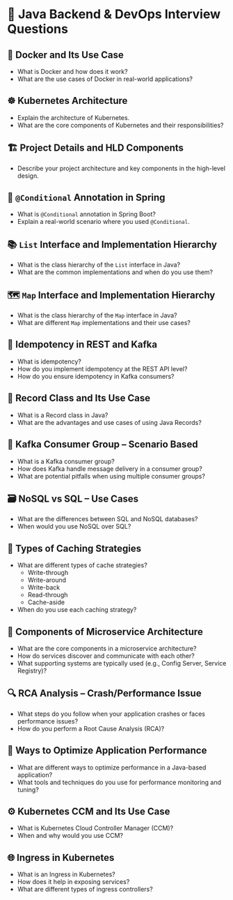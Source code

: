 # 🧠 Java Backend & DevOps Interview Questions

## 🐳 Docker and Its Use Case
- What is Docker and how does it work?
- What are the use cases of Docker in real-world applications?

## ☸️ Kubernetes Architecture
- Explain the architecture of Kubernetes.
- What are the core components of Kubernetes and their responsibilities?

## 🏗️ Project Details and HLD Components
- Describe your project architecture and key components in the high-level design.

## 🔁 `@Conditional` Annotation in Spring
- What is `@Conditional` annotation in Spring Boot?
- Explain a real-world scenario where you used `@Conditional`.

## 📚 `List` Interface and Implementation Hierarchy
- What is the class hierarchy of the `List` interface in Java?
- What are the common implementations and when do you use them?

## 🗺️ `Map` Interface and Implementation Hierarchy
- What is the class hierarchy of the `Map` interface in Java?
- What are different `Map` implementations and their use cases?

## 🔁 Idempotency in REST and Kafka
- What is idempotency?
- How do you implement idempotency at the REST API level?
- How do you ensure idempotency in Kafka consumers?

## 📇 Record Class and Its Use Case
- What is a Record class in Java?
- What are the advantages and use cases of using Java Records?

## 👥 Kafka Consumer Group – Scenario Based
- What is a Kafka consumer group?
- How does Kafka handle message delivery in a consumer group?
- What are potential pitfalls when using multiple consumer groups?

## 🗃️ NoSQL vs SQL – Use Cases
- What are the differences between SQL and NoSQL databases?
- When would you use NoSQL over SQL?

## 🧠 Types of Caching Strategies
- What are different types of cache strategies?
  - Write-through
  - Write-around
  - Write-back
  - Read-through
  - Cache-aside
- When do you use each caching strategy?

## 🧩 Components of Microservice Architecture
- What are the core components in a microservice architecture?
- How do services discover and communicate with each other?
- What supporting systems are typically used (e.g., Config Server, Service Registry)?

## 🔍 RCA Analysis – Crash/Performance Issue
- What steps do you follow when your application crashes or faces performance issues?
- How do you perform a Root Cause Analysis (RCA)?

## 🚀 Ways to Optimize Application Performance
- What are different ways to optimize performance in a Java-based application?
- What tools and techniques do you use for performance monitoring and tuning?

## ⚙️ Kubernetes CCM and Its Use Case
- What is Kubernetes Cloud Controller Manager (CCM)?
- When and why would you use CCM?

## 🌐 Ingress in Kubernetes
- What is an Ingress in Kubernetes?
- How does it help in exposing services?
- What are different types of ingress controllers?
